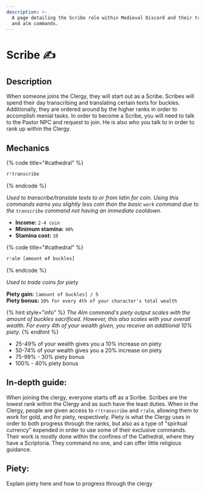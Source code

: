 ```yaml
---
description: >-
  A page detailing the Scribe role within Medieval Discord and their transcribe
  and alm commands.
---
```


# Scribe ✍️

## Description

When someone joins the Clergy, they will start out as a Scribe. Scribes will spend their day transcribing and translating certain texts for buckles. Additionally, they are ordered around by the higher ranks in order to accomplish menial tasks. In order to become a Scribe, you will need to talk to the Pastor NPC and request to join. He is also who you talk to in order to rank up within the Clergy.

## Mechanics

{% code title="\#cathedral" %}
```javascript
r!transcribe
```
{% endcode %}

_Used to transcribe/translate texts to or from latin for coin. Using this commands earns you slightly less coin than the basic `work` command due to the `transcribe` command not having an immediate cooldown._

* **Income:** `2-4 coin`
* **Minimum stamina:** `40%`
* **Stamina cost:** `10`

{% code title="\#cathedral" %}
```javascript
r!alm [amount of buckles]
```
{% endcode %}

_Used to trade coins for piety_

**Piety gain:** `[amount of buckles] / 5`  
**Piety bonus:** `10% for every 4th of your character's total wealth`

{% hint style="info" %}
_The Alm command's piety output scales with the amount of buckles sacrificed. However, this also scales with your overall wealth. For every 4th of your wealth given, you receive an additional 10% piety._
{% endhint %}

* 25-49% of your wealth gives you a 10% increase on piety
* 50-74% of your wealth gives you a 20% increase on piety
* 75-99% - 30% piety bonus
* 100% - 40% piety bonus

## In-depth guide:

When joining the clergy, everyone starts off as a Scribe. Scribes are the lowest rank within the Clergy and as such have the least duties. When in the Clergy, people are given access to `r!transcribe` and `r!alm`, allowing them to work for gold, and for piety, respectively. Piety is what the Clergy uses in order to both progress through the ranks, but also as a type of "spiritual currency" expended in order to use some of their exclusive commands. Their work is mostly done within the confines of the Cathedral, where they have a Scriptoria. They command no one, and can offer little religious guidance.

## Piety:

Explain piety here and how to progress through the clergy


